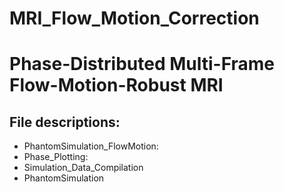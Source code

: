 # MRI_Flow_Motion_Correction
# Phase-Distributed Multi-Frame Flow-Motion-Robust MRI

## File descriptions:
- PhantomSimulation_FlowMotion:
- Phase_Plotting:
- Simulation_Data_Compilation
- PhantomSimulation
